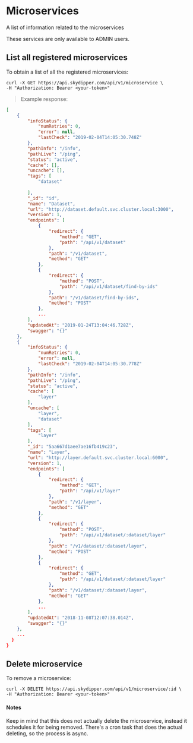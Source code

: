 # Microservices

A list of information related to the microservices

<aside class="notice">
    These services are only available to ADMIN users.
</aside>

## List all registered microservices

To obtain a list of all the registered microservices:

```shell
curl -X GET https://api.skydipper.com/api/v1/microservice \
-H "Authorization: Bearer <your-token>"
```

> Example response:

```json
[
    {
        "infoStatus": {
            "numRetries": 0,
            "error": null,
            "lastCheck": "2019-02-04T14:05:30.748Z"
        },
        "pathInfo": "/info",
        "pathLive": "/ping",
        "status": "active",
        "cache": [],
        "uncache": [],
        "tags": [
            "dataset"
          
        ],
        "_id": "id",
        "name": "Dataset",
        "url": "http://dataset.default.svc.cluster.local:3000",
        "version": 1,
        "endpoints": [
            {
                "redirect": {
                    "method": "GET",
                    "path": "/api/v1/dataset"
                },
                "path": "/v1/dataset",
                "method": "GET"
            },
            {
                "redirect": {
                    "method": "POST",
                    "path": "/api/v1/dataset/find-by-ids"
                },
                "path": "/v1/dataset/find-by-ids",
                "method": "POST"
            },
            ...
        ],
        "updatedAt": "2019-01-24T13:04:46.728Z",
        "swagger": "{}"
    },
    {
        "infoStatus": {
            "numRetries": 0,
            "error": null,
            "lastCheck": "2019-02-04T14:05:30.778Z"
        },
        "pathInfo": "/info",
        "pathLive": "/ping",
        "status": "active",
        "cache": [
            "layer"
        ],
        "uncache": [
            "layer",
            "dataset"
        ],
        "tags": [
            "layer"
        ],
        "_id": "5aa667d1aee7ae16fb419c23",
        "name": "Layer",
        "url": "http://layer.default.svc.cluster.local:6000",
        "version": 1,
        "endpoints": [
            {
                "redirect": {
                    "method": "GET",
                    "path": "/api/v1/layer"
                },
                "path": "/v1/layer",
                "method": "GET"
            },
            {
                "redirect": {
                    "method": "POST",
                    "path": "/api/v1/dataset/:dataset/layer"
                },
                "path": "/v1/dataset/:dataset/layer",
                "method": "POST"
            },
            {
                "redirect": {
                    "method": "GET",
                    "path": "/api/v1/dataset/:dataset/layer"
                },
                "path": "/v1/dataset/:dataset/layer",
                "method": "GET"
            },
            ...
        ],
        "updatedAt": "2018-11-08T12:07:38.014Z",
        "swagger": "{}"
    },
    ...
  }
}
```

## Delete microservice

To remove a microservice:

```shell
curl -X DELETE https://api.skydipper.com/api/v1/microservice/:id \
-H "Authorization: Bearer <your-token>"
```

#### Notes

Keep in mind that this does not actually delete the microservice, instead it schedules it for being removed. 
There's a cron task that does the actual deleting, so the process is async.
